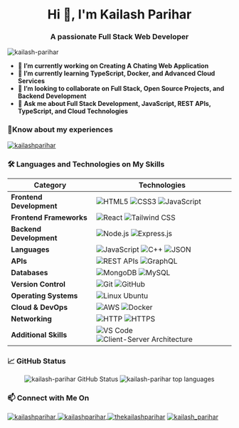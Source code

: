<h1 align="center">Hi 👋, I'm Kailash Parihar</h1>
<h3 align="center">A passionate Full Stack Web Developer</h3>

<p align="left"> <img src="https://komarev.com/ghpvc/?username=kailash-parihar&label=Profile%20views&color=0e75b6&style=flat" alt="kailash-parihar" /> </p>

- 🔭 **I’m currently working on Creating A Chating Web Application**
- 🌱 **I’m currently learning TypeScript, Docker, and Advanced Cloud Services**
- 👯 **I’m looking to collaborate on Full Stack, Open Source Projects, and Backend Development**
- 💬 **Ask me about Full Stack Development, JavaScript, REST APIs, TypeScript, and Cloud Technologies**

<h3>📄Know about my experiences </h3><a href="https://linkedin.com/in/kailashparihar/" target="blank"><img align="center" src="https://img.shields.io/badge/LinkedIn-0077B5?style=for-the-badge&logo=linkedin&logoColor=white" alt="kailashparihar" /></a>

### 🛠️ Languages and Technologies on My Skills

| Category                 | Technologies                                                                                                                                                                                                                                                                                                           |
| ------------------------ | ---------------------------------------------------------------------------------------------------------------------------------------------------------------------------------------------------------------------------------------------------------------------------------------------------------------------- |
| **Frontend Development** | ![HTML5](https://img.shields.io/badge/HTML5-E34F26?style=for-the-badge&logo=html5&logoColor=white) ![CSS3](https://img.shields.io/badge/CSS3-1572B6?style=for-the-badge&logo=css3&logoColor=white) ![JavaScript](https://img.shields.io/badge/JavaScript-F7DF1E?style=for-the-badge&logo=javascript&logoColor=black)   |
| **Frontend Frameworks**  | ![React](https://img.shields.io/badge/React-61DAFB?style=for-the-badge&logo=react&logoColor=black) ![Tailwind CSS](https://img.shields.io/badge/Tailwind_CSS-38B2AC?style=for-the-badge&logo=tailwind-css&logoColor=white)                                                                                             |
| **Backend Development**  | ![Node.js](https://img.shields.io/badge/Node.js-339933?style=for-the-badge&logo=node.js&logoColor=white) ![Express.js](https://img.shields.io/badge/Express.js-000000?style=for-the-badge&logo=express&logoColor=white)                                                                                                |
| **Languages**            | ![JavaScript](https://img.shields.io/badge/JavaScript-F7DF1E?style=for-the-badge&logo=javascript&logoColor=black) ![C++](https://img.shields.io/badge/C%2B%2B-00599C?style=for-the-badge&logo=c%2B%2B&logoColor=white) ![JSON](https://img.shields.io/badge/JSON-000000?style=for-the-badge&logo=json&logoColor=white) |
| **APIs**                 | ![REST APIs](https://img.shields.io/badge/REST-02569B?style=for-the-badge&logo=rest-api&logoColor=white) ![GraphQL](https://img.shields.io/badge/GraphQL-E10098?style=for-the-badge&logo=graphql&logoColor=white)                                                                                                      |
| **Databases**            | ![MongoDB](https://img.shields.io/badge/MongoDB-47A248?style=for-the-badge&logo=mongodb&logoColor=white) ![MySQL](https://img.shields.io/badge/MySQL-4479A1?style=for-the-badge&logo=mysql&logoColor=white)                                                                                                            |
| **Version Control**      | ![Git](https://img.shields.io/badge/Git-F05032?style=for-the-badge&logo=git&logoColor=white) ![GitHub](https://img.shields.io/badge/GitHub-181717?style=for-the-badge&logo=github&logoColor=white)                                                                                                                     |
| **Operating Systems**    | ![Linux Ubuntu](https://img.shields.io/badge/Ubuntu-E95420?style=for-the-badge&logo=ubuntu&logoColor=white)                                                                                                                                                                                                            |
| **Cloud & DevOps**       | ![AWS](https://img.shields.io/badge/Amazon_AWS-232F3E?style=for-the-badge&logo=amazon-aws&logoColor=white) ![Docker](https://img.shields.io/badge/Docker-2496ED?style=for-the-badge&logo=docker&logoColor=white)                                                                                                       |
| **Networking**           | ![HTTP](https://img.shields.io/badge/HTTP-00A2F9?style=for-the-badge&logo=googlechrome&logoColor=white) ![HTTPS](https://img.shields.io/badge/HTTPS-0078D4?style=for-the-badge&logo=microsoftedge&logoColor=white)                                                                                                     |
| **Additional Skills**    | ![VS Code](https://img.shields.io/badge/VS_Code-0078D4?style=for-the-badge&logo=visualstudiocode&logoColor=white) ![Client-Server Architecture](https://img.shields.io/badge/Client-Server_Architecture-32CD32?style=for-the-badge&logo=cloudflare&logoColor=white)                                                    |

### 📈 GitHub Status

<p align="center">
  <img src="https://github-readme-stats.vercel.app/api?username=kailash-parihar&show_icons=true&theme=radical" alt="kailash-parihar GitHub Status" />
  <img src="https://github-readme-stats.vercel.app/api/top-langs/?username=kailash-parihar&layout=compact&theme=radical" alt="kailash-parihar top languages" />
</p>

### 📫 Connect with Me On

<p align="left">
<a href="mailto:kailashparihar1999@gmail.com" target="blank"> <img align="center" src="https://img.shields.io/badge/Email-kailashparihar1999%40gmail.com-%23D14836?style=for-the-badge&logo=gmail&logoColor=white" alt="kailashparihar" />
<a href="https://wa.me/919649352595" target="blank"><img align="center" src="https://img.shields.io/badge/WhatsApp-25D366?style=for-the-badge&logo=whatsapp&logoColor=white" alt="kailashparihar" />
<a href="https://instagram.com/thekailashparihar" target="blank"><img align="center" src="https://img.shields.io/badge/Instagram-E4405F?style=for-the-badge&logo=instagram&logoColor=white" alt="thekailashparihar" /></a>
<a href="https://twitter.com/kailash_parihar" target="blank"><img align="center" src="https://img.shields.io/badge/Twitter-1DA1F2?style=for-the-badge&logo=twitter&logoColor=white" alt="kailash_parihar" /></a>
</a>
</p>
